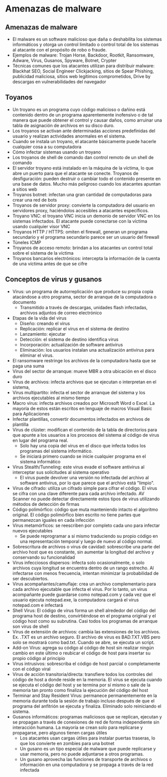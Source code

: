 # Amenazas de malware

## Amenazas de malware

- El malware es un software malicioso que daña o deshabilita los sistemas informáticos y otorga un control limitado o control total de los sistemas al atacante con el propósito de robo o fraude.
- Ejemplos de malware: Trojan Horse, Backdoor, Rootkit, Ransomware, Adware, Virus, Gusanos, Spyware, Botnet, Crypter
- Técnicas comunes que los atacantes utilizan para distribuir malware: Blackhat SEO, Social Engineer Clickjacking, sitios de Spear Phishing, publicidad maliciosa, sitios web legítimos comprometidos, Drive by descargas en vulnerabilidades del navegador

## Toyanos
- Un troyano es un programa cuyo código malicioso o dañino está contenido dentro de un programa aparentemente inofensivo o de tal manera que puede obtener el control y causar daños, como arruinar una tabla de asignación de archivos en su disco duro.
- Los troyanos se activan ante determinadas acciones predefinidas del usuario y realizan actividades anormales en el sistema.
- Cuando se instala un troyano, el atacante básicamente puede hacerle cualquier cosa a su computadora
- Cómo infectar sistemas usando un troyano
- Los troyanos de shell de comando dan control remoto de un shell de comando
- El servidor troyano está instalado en la máquina de la víctima, lo que abre un puerto para que el atacante se conecte.
Troyanos de desfiguración: pueden destruir o cambiar todo el contenido presente en una base de datos. Mucho más peligroso cuando los atacantes apuntan a sitios web
- Troyanos botnet: infectan una gran cantidad de computadoras para crear una red de bots
- Troyanos de servidor proxy: convierte la computadora del usuario en servidores proxy, haciéndolos accesibles a atacantes específicos.
- Troyano VNC: el troyano VNC inicia un demonio de servidor VNC en los sistemas infectados. El atacante puede conectarse con la víctima usando cualquier visor VNC
- Troyanos HTTP / HTTPS: omiten el firewall, generan un programa secundario y el programa secundario parece ser un usuario del firewall
- Túneles ICMP
- Troyanos de acceso remoto: brindan a los atacantes un control total sobre el sistema de la víctima
- Troyanos bancarios electrónicos: intercepta la información de la cuenta de una víctima antes de que se cifre

## Conceptos de virus y gusanos

- Virus: un programa de autorreplicación que produce su propia copia atacándose a otro programa, sector de arranque de la computadora o documento
  * Transmitido a través de descargas, unidades flash infectadas, archivos adjuntos de correo electrónico
- Etapas de la vida del virus
  * Diseño: creando el virus
  * Replicación: replicar el virus en el sistema de destino
  * Lanzamiento: ejecutar 
  * Detección: el sistema de destino identifica virus
  * Incorporación: actualización de software antivirus
  * Eliminación: los usuarios instalan una actualización antivirus para eliminar el virus.
- El ransomware restringe los archivos de la computadora hasta que se paga una suma
- Virus del sector de arranque: mueve MBR a otra ubicación en el disco duro
- Virus de archivos: infecta archivos que se ejecutan o interpretan en el sistema,
- Virus multipartito: infecta el sector de arranque del sistema y los archivos ejecutables al mismo tiempo
- Macro virus: infecta archivos creados por Microsoft Word o Excel. La mayoría de estos están escritos en lenguaje de macros Visual Basic para Aplicaciones
- Infectar plantillas, convertir documentos infectados en archivos de plantilla
- Virus de clúster: modifican el contenido de la tabla de directorios para que apunte a los usuarios a los procesos del sistema al código de virus en lugar del programa real.
  * Solo hay una copia del virus en el disco que infecta todos los programas del sistema informático.
  * Se iniciará primero cuando se inicie cualquier programa en el sistema informático
- Virus Stealth/Tunneling: este virus evade el software antivirus al interceptar sus solicitudes al sistema operativo
  * El virus puede devolver una versión no infectada del archivo al software antivirus, por lo que parece que el archivo está "limpio".
- Virus de cifrado: utiliza un cifrado simple para cifrar el código. El virus se cifra con una clave diferente para cada archivo infectado. AV Scanner no puede detectar directamente estos tipos de virus utilizando métodos de detección de firmas
- Código polimórfico: código que muta manteniendo intacto el algoritmo original. El código polimórfico bien escrito no tiene partes que permanezcan iguales en cada infección
- Virus metamórficos: se reescriben por completo cada uno para infectar nuevos ejecutables
  * Se puede reprogramar a sí mismo traduciendo su propio código en una representación temporal y luego de nuevo al código normal.
- Sobrescritura de archivos o virus de cavidad: sobrescribe una parte del archivo host que es constante, sin aumentar la longitud del archivo y conservando su funcionalidad
- Virus infecciosos dispersos: infecta solo ocasionalmente, o solo archivos cuya longitud se encuentra dentro de un rango estrecho. Al infectarse con menos frecuencia, intentan minimizar la probabilidad de ser descubiertos.
- Virus acompañantes/camuflaje: crea un archivo complementario para cada archivo ejecutable que infecta el virus. Por lo tanto, un virus acompañante puede guardarse como notepad.com y cada vez que el usuario ejecuta notepad.exe, la computadora cargará el virus notepad.com e infectará
- Shell Virus: El código de virus forma un shell alrededor del código del programa host de destino, convirtiéndose en el programa original y el código host como su subrutina. Casi todos los programas de arranque son virus de shell
- Virus de extensión de archivos: cambia las extensiones de los archivos. Ex. .TXT es un archivo seguro. El archivo de virus es BAD.TXT.VBS pero solo se mostrará como bad.txt. Cuando se abre, se ejecuta un script.
- Add-on Virus: agrega su código al código de host sin realizar ningún cambio en este último o reubicar el código de host para insertar su propio código al principio
- Virus intrusivos: sobrescriba el código de host parcial o completamente con el código viral
- Virus de acción transitoria/directa: transfiere todos los controles del código de host a donde reside en la memoria. El virus se ejecuta cuando se ejecuta el código del host y se termina por sí mismo o sale de la memoria tan pronto como finaliza la ejecución del código del host
- Terminar and Stay Resident Virus: permanece permanentemente en la memoria durante toda la sesión de trabajo incluso después de que el programa del anfitrión se ejecuta y finaliza. Eliminado solo reiniciando el sistema.
- Gusanos informáticos: programas maliciosos que se replican, ejecutan y se propagan a través de conexiones de red de forma independiente sin interacción humana. La mayoría se crean solo para replicarse y propagarse, pero algunos tienen cargas útiles
  * Los atacantes usan cargas útiles para instalar puertas traseras, lo que los convierte en zombies para una botnet
  * Un gusano es un tipo especial de malware que puede replicarse y usar memoria, pero no puede adjuntarse a otros programas.
  * Un gusano aprovecha las funciones de transporte de archivos o información en una computadora y se propaga a través de la red infectada
